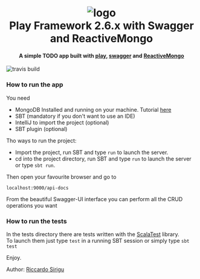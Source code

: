 <h1 align="center">
  <img src="https://raw.githubusercontent.com/ricsirigu/play26-swagger-reactivemongo/master/docs/logo.png" alt="logo">
   <br>
    Play Framework 2.6.x with Swagger and ReactiveMongo  
   <br>
  <h4 align="center">
A simple TODO app built with <a href="https://www.playframework.com/">play<a/>, <a href="https://github.com/swagger-api/swagger-play/tree/master/play-2.6/swagger-play">swagger<a/> and <a href="http://reactivemongo.org/">ReactiveMongo<a/>
  </h4>
    <img src="https://travis-ci.org/ricsirigu/play26-swagger-reactivemongo.svg?branch=master" alt="travis build">
</h1>


### How to run the app
You need
* MongoDB Installed and running on your machine. Tutorial [here](https://docs.mongodb.com/v3.2/tutorial/install-mongodb-on-ubuntu/)
* SBT (mandatory if you don't want to use an IDE)
* IntelliJ to import the project (optional)
* SBT plugin (optional)

Tho ways to run the project:
* Import the project, run SBT and type ```run```  to launch the server.
* cd into the project directory, run SBT and type ```run```  to launch the server or type ```sbt run```.

Then open your favourite browser and go to

```localhost:9000/api-docs```

From the beautiful Swagger-UI interface you can perform all the CRUD operations you want

### How to run the tests
In the tests directory there are tests written with the [ScalaTest](http://www.scalatest.org/) library.  
To launch them just type ```test``` in a running SBT session or simply type ```sbt test```

Enjoy.

Author: [Riccardo Sirigu](https://www.riccardosirigu.com/)
